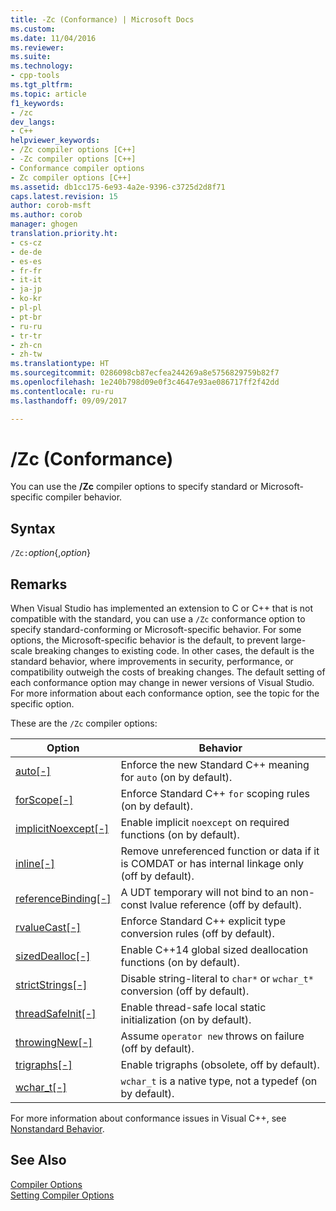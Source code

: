 ```yaml
---
title: -Zc (Conformance) | Microsoft Docs
ms.custom: 
ms.date: 11/04/2016
ms.reviewer: 
ms.suite: 
ms.technology:
- cpp-tools
ms.tgt_pltfrm: 
ms.topic: article
f1_keywords:
- /zc
dev_langs:
- C++
helpviewer_keywords:
- /Zc compiler options [C++]
- -Zc compiler options [C++]
- Conformance compiler options
- Zc compiler options [C++]
ms.assetid: db1cc175-6e93-4a2e-9396-c3725d2d8f71
caps.latest.revision: 15
author: corob-msft
ms.author: corob
manager: ghogen
translation.priority.ht:
- cs-cz
- de-de
- es-es
- fr-fr
- it-it
- ja-jp
- ko-kr
- pl-pl
- pt-br
- ru-ru
- tr-tr
- zh-cn
- zh-tw
ms.translationtype: HT
ms.sourcegitcommit: 0286098cb87ecfea244269a8e5756829759b82f7
ms.openlocfilehash: 1e240b798d09e0f3c4647e93ae086717ff2f42dd
ms.contentlocale: ru-ru
ms.lasthandoff: 09/09/2017

---
```

# <a name="zc-conformance"></a>/Zc (Conformance)
You can use the **/Zc** compiler options to specify standard or Microsoft-specific compiler behavior.  
  
## <a name="syntax"></a>Syntax  
  
`/Zc:`_option_{,_option_}  
  
## <a name="remarks"></a>Remarks  
  
When Visual Studio has implemented an extension to C or C++ that is not compatible with the standard, you can use a `/Zc` conformance option to specify standard-conforming or Microsoft-specific behavior. For some options, the Microsoft-specific behavior is the default, to prevent large-scale breaking changes to existing code. In other cases, the default is the standard behavior, where improvements in security, performance, or compatibility outweigh the costs of breaking changes. The default setting of each conformance option may change in newer versions of Visual Studio. For more information about each conformance option, see the topic for the specific option.  
  
These are the `/Zc` compiler options:  
  
|Option|Behavior|
|---|---|
|[auto\[-\]](zc-auto-deduce-variable-type.md)|Enforce the new Standard C++ meaning for `auto` (on by default).|  
|[forScope\[-\]](zc-forscope-force-conformance-in-for-loop-scope.md)|Enforce Standard C++ `for` scoping rules (on by default).|  
|[implicitNoexcept\[-\]](zc-implicitnoexcept-implicit-exception-specifiers.md)|Enable implicit `noexcept` on required functions (on by default).|  
|[inline\[-\]](zc-inline-remove-unreferenced-comdat.md)|Remove unreferenced function or data if it is COMDAT or has internal linkage only (off by default).|
|[referenceBinding\[-\]](zc-referencebinding-enforce-reference-binding-rules.md)|A UDT temporary will not bind to an non-const lvalue reference (off by default).|
|[rvalueCast\[-\]](zc-rvaluecast-enforce-type-conversion-rules.md)|Enforce Standard C++ explicit type conversion rules (off by default).|  
|[sizedDealloc\[-\]](zc-sizeddealloc-enable-global-sized-dealloc-functions.md)|Enable C++14 global sized deallocation functions (on by default).|
|[strictStrings\[-\]](zc-strictstrings-disable-string-literal-type-conversion.md)|Disable string-literal to `char*` or `wchar_t*` conversion (off by default).|  
|[threadSafeInit\[-\]](zc-threadsafeinit-thread-safe-local-static-initialization.md)|Enable thread-safe local static initialization (on by default).|
|[throwingNew\[-\]](zc-throwingnew-assume-operator-new-throws.md)|Assume `operator new` throws on failure (off by default).|
|[trigraphs\[-\]](zc-trigraphs-trigraphs-substitution.md)|Enable trigraphs (obsolete, off by default).|  
|[wchar_t\[-\]](zc-wchar-t-wchar-t-is-native-type.md)|`wchar_t` is a native type, not a typedef (on by default).|  
  
For more information about conformance issues in Visual C++, see [Nonstandard Behavior](../../cpp/nonstandard-behavior.md).  
  
## <a name="see-also"></a>See Also  
 [Compiler Options](compiler-options.md)   
 [Setting Compiler Options](setting-compiler-options.md)


